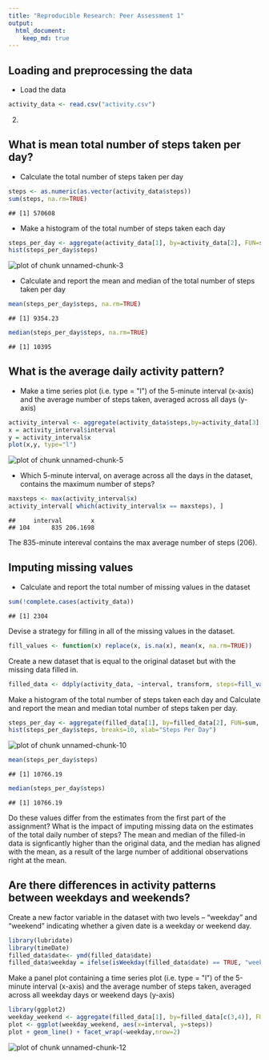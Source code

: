 ```yaml
---
title: "Reproducible Research: Peer Assessment 1"
output: 
  html_document:
    keep_md: true
---
```



## Loading and preprocessing the data
* Load the data


```r
activity_data <- read.csv("activity.csv")
```

2. 


## What is mean total number of steps taken per day?

* Calculate the total number of steps taken per day


```r
steps <- as.numeric(as.vector(activity_data$steps))
sum(steps, na.rm=TRUE)
```

```
## [1] 570608
```
* Make a histogram of the total number of steps taken each day

```r
steps_per_day <- aggregate(activity_data[1], by=activity_data[2], FUN=sum, na.rm=TRUE)
hist(steps_per_day$steps)
```

![plot of chunk unnamed-chunk-3](figure/unnamed-chunk-3-1.png) 

* Calculate and report the mean and median of the total number of steps taken per day


```r
mean(steps_per_day$steps, na.rm=TRUE)
```

```
## [1] 9354.23
```

```r
median(steps_per_day$steps, na.rm=TRUE)
```

```
## [1] 10395
```

## What is the average daily activity pattern?
* Make a time series plot (i.e. type = "l") of the 5-minute interval (x-axis) and the average number of steps taken, averaged across all days (y-axis)


```r
activity_interval <- aggregate(activity_data$steps,by=activity_data[3],FUN=mean,na.rm=TRUE)
x = activity_interval$interval
y = activity_interval$x
plot(x,y, type="l")
```

![plot of chunk unnamed-chunk-5](figure/unnamed-chunk-5-1.png) 

* Which 5-minute interval, on average across all the days in the dataset, contains the maximum number of steps?

```r
maxsteps <- max(activity_interval$x)
activity_interval[ which(activity_interval$x == maxsteps), ]
```

```
##     interval        x
## 104      835 206.1698
```
The 835-minute intereval contains the max average number of steps (206).

## Imputing missing values
* Calculate and report the total number of missing values in the dataset

```r
sum(!complete.cases(activity_data))
```

```
## [1] 2304
```
Devise a strategy for filling in all of the missing values in the dataset. 


```r
fill_values <- function(x) replace(x, is.na(x), mean(x, na.rm=TRUE))
```
Create a new dataset that is equal to the original dataset but with the missing data filled in.

```r
filled_data <- ddply(activity_data, ~interval, transform, steps=fill_values(steps))
```
Make a histogram of the total number of steps taken each day and Calculate and report the mean and median total number of steps taken per day.

```r
steps_per_day <- aggregate(filled_data[1], by=filled_data[2], FUN=sum, na.rm=TRUE)
hist(steps_per_day$steps, breaks=10, xlab="Steps Per Day")
```

![plot of chunk unnamed-chunk-10](figure/unnamed-chunk-10-1.png) 

```r
mean(steps_per_day$steps)
```

```
## [1] 10766.19
```

```r
median(steps_per_day$steps)
```

```
## [1] 10766.19
```
Do these values differ from the estimates from the first part of the assignment? What is the impact of imputing missing data on the estimates of the total daily number of steps?
The mean and median of the filled-in data is signficantly higher than the original data, and the median has aligned with the mean, as a result of the large number of additional observations right at the mean. 

## Are there differences in activity patterns between weekdays and weekends?
Create a new factor variable in the dataset with two levels – “weekday” and “weekend” indicating whether a given date is a weekday or weekend day.

```r
library(lubridate)
library(timeDate)
filled_data$date<- ymd(filled_data$date)
filled_data$weekday = ifelse(isWeekday(filled_data$date) == TRUE, "weekday", "weekend")
```
Make a panel plot containing a time series plot (i.e. type = "l") of the 5-minute interval (x-axis) and the average number of steps taken, averaged across all weekday days or weekend days (y-axis)


```r
library(ggplot2)
weekday_weekend <- aggregate(filled_data[1], by=filled_data[c(3,4)], FUN=mean)
plot <- ggplot(weekday_weekend, aes(x=interval, y=steps))
plot + geom_line() + facet_wrap(~weekday,nrow=2)
```

![plot of chunk unnamed-chunk-12](figure/unnamed-chunk-12-1.png) 
